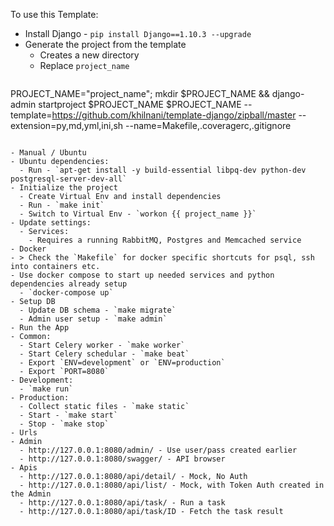 
To use this Template:

- Install Django - `pip install Django==1.10.3 --upgrade`
- Generate the project from the template
  - Creates a new directory
  - Replace `project_name`
  ```
PROJECT_NAME="project_name"; mkdir $PROJECT_NAME && django-admin startproject $PROJECT_NAME $PROJECT_NAME --template=https://github.com/khilnani/template-django/zipball/master --extension=py,md,yml,ini,sh --name=Makefile,.coveragerc,.gitignore
  ```

- Manual / Ubuntu
  - Ubuntu dependencies:
    - Run - `apt-get install -y build-essential libpq-dev python-dev postgresql-server-dev-all`
  - Initialize the project
    - Create Virtual Env and install dependencies
    - Run - `make init`
    - Switch to Virtual Env - `workon {{ project_name }}`
  - Update settings:
    - Services:
      - Requires a running RabbitMQ, Postgres and Memcached service
- Docker
  - > Check the `Makefile` for docker specific shortcuts for psql, ssh into containers etc.
  - Use docker compose to start up needed services and python dependencies already setup
    - `docker-compose up`
- Setup DB
    - Update DB schema - `make migrate`
    - Admin user setup - `make admin`
- Run the App
  - Common:
    - Start Celery worker - `make worker`
    - Start Celery schedular - `make beat`
    - Export `ENV=development` or `ENV=production`
    - Export `PORT=8080`
  - Development:
    - `make run`
  - Production:
    - Collect static files - `make static`
    - Start - `make start`
    - Stop - `make stop`
- Urls
  - Admin
    - http://127.0.0.1:8080/admin/ - Use user/pass created earlier
    - http://127.0.0.1:8080/swagger/ - API browser
  - Apis
    - http://127.0.0.1:8080/api/detail/ - Mock, No Auth
    - http://127.0.0.1:8080/api/list/ - Mock, with Token Auth created in the Admin
    - http://127.0.0.1:8080/api/task/ - Run a task
    - http://127.0.0.1:8080/api/task/ID - Fetch the task result
